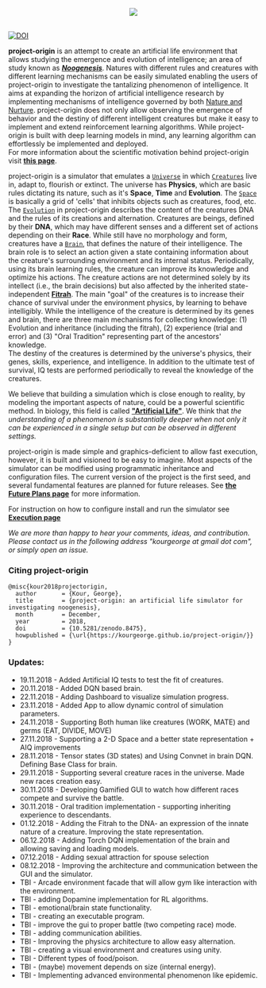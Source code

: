 <p align="center">
  <img src="https://github.com/kourgeorge/project-origin/blob/master/docs/origin-icon.png?raw=true"><br><br>
</p>

[![DOI](https://zenodo.org/badge/141611333.svg)](https://zenodo.org/badge/latestdoi/141611333)

**project-origin** is an attempt to create an artificial life environment that allows studying the emergence and evolution of intelligence; an area of study known as [***Noogenesis***](https://en.wikipedia.org/wiki/Noogenesis).
Natures with different rules and creatures with different learning mechanisms can be easily simulated enabling the users of project-origin to investigate the tantalizing phenomenon of intelligence.
It aims at expanding the horizon of artificial intelligence research by implementing mechanisms of intelligence governed by both [Nature and Nurture](https://en.wikipedia.org/wiki/Nature_versus_nurture).
project-origin does not only allow observing the emergence of behavior and the destiny of different intelligent creatures but make it easy to implement and extend reinforcement learning algorithms.
While project-origin is built with deep learning models in mind, any learning algorithm can effortlessly be implemented and deployed.   
For more information about the scientific motivation behind project-origin visit [**this page**](/docs/Scientific.md).

project-origin is a simulator that emulates a [`Universe`](/docs/Universe.md) in which [`Creatures`](/docs/Creature.md) live in, adapt to, flourish or extinct.
The universe has **Physics**, which are basic rules dictating its nature, such as it's **Space**, **Time** and **Evolution**.
The [`Space`](/docs/Space.md) is basically a grid of 'cells' that inhibits objects such as creatures, food, etc.
The [`Evolution`](/docs/Evolution.md) in project-origin describes the content of the creatures DNA and the rules of its creations and alternation.
Creatures are beings, defined by their **DNA**, which may have different senses and a different set of actions depending on their **Race**.
While still have no morphology and form, creatures have a [`Brain`](/docs/Brain.md), that defines the nature of their intelligence.
The brain role is to select an action given a state containing information about the creature's surrounding environment and its internal status.
Periodically, using its brain learning rules, the creature can improve its knowledge and optimize his actions.
The creature actions are not determined solely by its intellect (i.e., the brain decisions) but also affected by the inherited state-independent [**Fitrah**](https://en.wikipedia.org/wiki/Fitra).
The main "goal" of the creatures is to increase their chance of survival under the environment physics, by learning to behave intelligibly.
While the intelligence of the creature is determined by its genes and brain, there are three main mechanisms for collecting knowledge: (1) Evolution and inheritance (including the fitrah), (2) experience (trial and error) and (3) "Oral Tradition" representing part of the ancestors' knowledge.  
The destiny of the creatures is determined by the universe's physics, their genes, skills, experience, and intelligence.
In addition to the ultimate test of survival, IQ tests are performed periodically to reveal the knowledge of the creatures. 

We believe that building a simulation which is close enough to reality, by modeling the important aspects of nature, could be a powerful scientific method.
In biology, this field is called [**"Artificial Life"**](https://en.wikipedia.org/wiki/Artificial_life).
We think that _the understanding of a phenomenon is substantially deeper when not only it can be experienced in a single setup but can be observed in different settings._

project-origin is made simple and graphics-deficient to allow fast execution, however, it is built and visioned to be easy to imagine.
Most aspects of the simulator can be modified using programmatic inheritance and configuration files.
The current version of the project is the first seed, and several fundamental features are planned for future releases.
See [**the Future Plans page**](/docs/FuturePlans.md) for more information.

For instruction on how to configure install and run the simulator see [**Execution page**](/docs/Execution.md)

_We are more than happy to hear your comments, ideas, and contribution.
Please contact us in the following address "kourgeorge at gmail dot com", or simply open an issue._

### Citing project-origin
```
@misc{kour2018projectorigin,
  author       = {Kour, George},
  title        = {project-origin: an artificial life simulator for investigating noogenesis},
  month        = December,
  year         = 2018,
  doi          = {10.5281/zenodo.8475},
  howpublished = {\url{https://kourgeorge.github.io/project-origin/}}
}
```

### Updates:
* 19.11.2018 - Added Artificial IQ tests to test the fit of creatures.
* 20.11.2018 - Added DQN based brain.
* 22.11.2018 - Adding Dashboard to visualize simulation progress.
* 23.11.2018 - Added App to allow dynamic control of simulation parameters.
* 24.11.2018 - Supporting Both human like creatures (WORK, MATE) and germs (EAT, DIVIDE, MOVE)
* 27.11.2018 - Supporting a 2-D Space and a better state representation + AIQ improvements
* 28.11.2018 - Tensor states (3D states) and Using Convnet in brain DQN. Defining Base Class for brain.
* 29.11.2018 - Supporting several creature races in the universe. Made new races creation easy.
* 30.11.2018 - Developing Gamified GUI to watch how different races compete and survive the battle.
* 30.11.2018 - Oral tradition implementation - supporting inheriting experience to descendants.
* 01.12.2018 - Adding the Fitrah to the DNA- an expression of the innate nature of a creature. Improving the state representation.
* 06.12.2018 - Adding Torch DQN implementation of the brain and allowing saving and loading models.
* 07.12.2018 - Adding sexual attraction for spouse selection
* 08.12.2018 - Improving the architecture and communication between the GUI and the simulator.
* TBI - Arcade environment facade that will allow gym like interaction with the environment.
* TBI - adding Dopamine implementation for RL algorithms.
* TBI - emotional/brain state functionality.
* TBI - creating an executable program.
* TBI - improve the gui to proper battle (two competing race) mode.
* TBI - adding communication abilities.
* TBI - Improving the physics architecture to allow easy alternation.
* TBI - creating a visual environment and creatures using unity.
* TBI - Different types of food/poison.
* TBI - (maybe) movement depends on size (internal energy).
* TBI - Implementing advanced environmental phenomenon like epidemic.
